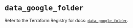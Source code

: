 # `data_google_folder`

Refer to the Terraform Registry for docs: [`data_google_folder`](https://registry.terraform.io/providers/hashicorp/google-beta/6.46.0/docs/data-sources/google_folder).
